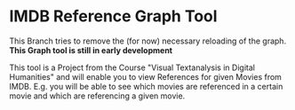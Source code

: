 # IMDB Reference Graph Tool

This Branch tries to remove the (for now) necessary reloading of the graph.
**This Graph tool is still in early development**

This tool is a Project from the Course "Visual Textanalysis in Digital Humanities" and will enable you to view References for given Movies from IMDB. E.g. you will be able to see which movies are referenced in a certain movie and which are referencing a given movie. 
